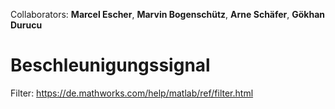 Collaborators: **Marcel Escher**, **Marvin Bogenschütz**, **Arne Schäfer**, **Gökhan Durucu**

# Beschleunigungssignal 

Filter: https://de.mathworks.com/help/matlab/ref/filter.html

